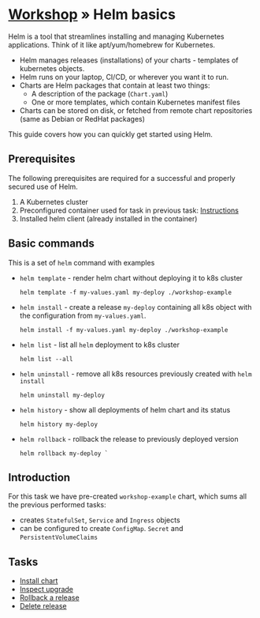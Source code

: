 # [Workshop](../README.md) &raquo; Helm basics

Helm is a tool that streamlines installing and managing Kubernetes applications.
Think of it like apt/yum/homebrew for Kubernetes.

- Helm manages releases (installations) of your charts - templates of kubernetes objects.
- Helm runs on your laptop, CI/CD, or wherever you want it to run.
- Charts are Helm packages that contain at least two things:
  - A description of the package (`Chart.yaml`)
  - One or more templates, which contain Kubernetes manifest files
- Charts can be stored on disk, or fetched from remote chart repositories
  (same as Debian or RedHat packages)

This guide covers how you can quickly get started using Helm.

## Prerequisites

The following prerequisites are required for a successful and properly secured
use of Helm.

1. A Kubernetes cluster
2. Preconfigured container used for task in previous task: [Instructions](../02_kubernetes/README.md#access-to-your-namespace-in-workshop-k8s-cluster)
3. Installed helm client (already installed in the container)

## Basic commands

This is a set of `helm` command with examples

- `helm template` - render helm chart without deploying it to k8s cluster

  ```console
  helm template -f my-values.yaml my-deploy ./workshop-example
  ```

- `helm install` - create a release `my-deploy` containing all k8s object with the configuration from `my-values.yaml`.

  ```console
  helm install -f my-values.yaml my-deploy ./workshop-example
  ```

- `helm list` - list all `helm` deployment to k8s cluster

  ```console
  helm list --all
  ```

- `helm uninstall` - remove all k8s resources previously created with `helm install`

  ```console
  helm uninstall my-deploy
  ```

- `helm history` - show all deployments of helm chart and its status

  ```
  helm history my-deploy
  ```

- `helm rollback` - rollback the release to previously deployed version

  ```
  helm rollback my-deploy `
  ```

## Introduction

For this task we have pre-created `workshop-example` chart, which sums all the previous performed tasks:

- creates `StatefulSet`, `Service` and `Ingress` objects
- can be configured to create `ConfigMap`. `Secret` and `PersistentVolumeClaims`

## Tasks

- [Install chart](./01_install_chart.md)
- [Inspect upgrade](./02_inspect_upgrade.md)
- [Rollback a release](./03_rollback_release.md)
- [Delete release](./04_delete_release.md)
